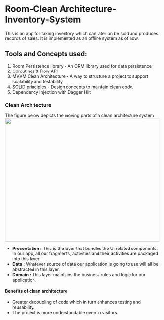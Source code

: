 # Room-Clean Architecture-Inventory-System

This is an app for taking inventory which can later on be sold and produces records of sales.
It is implemented as an offline system as of now.

## Tools and Concepts used:
1. Room Persistence library - An ORM library used for data persistence
2. Coroutines & Flow API
3. MVVM Clean Architecture - A way to structure a project to support scalability and testability
4. SOLID principles - Design concepts to maintain clean code.
5. Dependency Injection with Dagger Hilt

### Clean Architecture
The figure below depicts the moving parts of a clean architecture system
<img src= "https://user-images.githubusercontent.com/59829833/136694696-121ee750-cc4e-4d37-9d0b-1b0bf28a9726.jpeg"
 width = "500" height="400"/>
+ **Presentation :** This is the layer that bundles the UI related components.
  In our app, all our fragments, activities and their activities are packaged into this layer.
+ **Data :** Whatever source of data our application is going to use will all be abstracted in this layer.
+ **Domain :** This layer maintains the business rules and logic for our application.

#### Benefits of clean architecture
+ Greater decoupling of code which in turn enhances testing and reusability.
+ The project is more understandable even to visitors.

